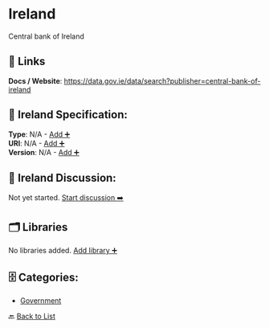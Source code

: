 # Ireland

Central bank of Ireland

##  🔗 Links
**Docs / Website**: https://data.gov.ie/data/search?publisher=central-bank-of-ireland

## 🧬 Ireland Specification:
**Type**: N/A - [Add ➕](https://github.com/apis-list/apis-list/edit/main/apis/ireland/ireland.yaml)  
**URI**: N/A - [Add ➕](https://github.com/apis-list/apis-list/edit/main/apis/ireland/ireland.yaml)  
**Version**: N/A - [Add ➕](https://github.com/apis-list/apis-list/edit/main/apis/ireland/ireland.yaml)

## 💬 Ireland Discussion:
Not yet started. [Start discussion ➡️](https://github.com/apis-list/apis-list/discussions/new)

## 🗂️ Libraries

No libraries added. [Add library ➕](https://github.com/apis-list/apis-list/edit/main/apis/ireland/ireland.yaml)    


## 🗄️ Categories:
- [Government](https://github.com/apis-list/apis-list#government-)

🔙  [Back to List](https://github.com/apis-list/apis-list)
